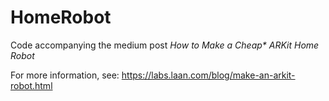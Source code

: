 # HomeRobot
Code accompanying the medium post _How to Make a Cheap* ARKit Home Robot_

For more information, see: https://labs.laan.com/blog/make-an-arkit-robot.html
